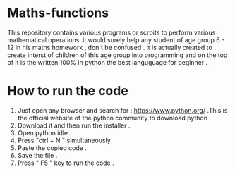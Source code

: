 # Maths-functions

This repository contains various programs or scrpits to perform various mathematical operations .it would surely help any student of age group 6 - 12 in his maths homework , don't be confused .  it is actually created to create interst of children of this age group into programming and on the top of it is the written 100% in python  the best languguage for beginner .

# How to run the code 

1. Just open any browser and search for : https://www.python.org/ .This is the official website of the python community to download python . 
2. Download it and then run the installer .
3. Open python idle .
4. Press "ctrl + N " simultaneously 
5. Paste the copied code .
6. Save the file .
7. Press " F5 " key to run the code .

